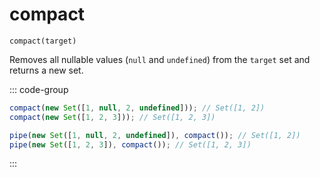 # compact

`compact(target)`

Removes all nullable values (`null` and `undefined`) from the `target` set and returns a new set.

::: code-group

```ts [data-first]
compact(new Set([1, null, 2, undefined])); // Set([1, 2])
compact(new Set([1, 2, 3])); // Set([1, 2, 3])
```

```ts [data-last]
pipe(new Set([1, null, 2, undefined]), compact()); // Set([1, 2])
pipe(new Set([1, 2, 3]), compact()); // Set([1, 2, 3])
```

:::
